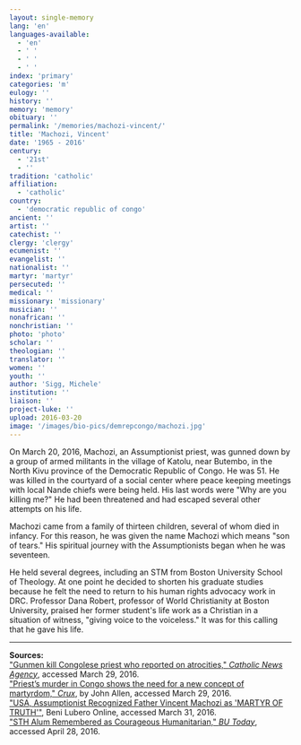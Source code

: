 ```yaml
---
layout: single-memory
lang: 'en'
languages-available:
  - 'en'
  - ' '
  - ' '
  - ' '
index: 'primary'
categories: 'm'
eulogy: ''
history: ''
memory: 'memory'
obituary: ''
permalink: '/memories/machozi-vincent/'
title: 'Machozi, Vincent'
date: '1965 - 2016'
century:
  - '21st'
  - ''                                       
tradition: 'catholic'                       
affiliation:
  - 'catholic'
country:
  - 'democratic republic of congo'
ancient: ''
artist: ''
catechist: ''
clergy: 'clergy'
ecumenist: ''
evangelist: ''
nationalist: ''
martyr: 'martyr'
persecuted: ''
medical: ''
missionary: 'missionary'
musician: ''
nonafrican: ''
nonchristian: ''
photo: 'photo'
scholar: ''
theologian: ''
translator: ''
women: ''
youth: ''
author: 'Sigg, Michele'
institution: ''
liaison: ''
project-luke: ''
upload: 2016-03-20
image: '/images/bio-pics/demrepcongo/machozi.jpg'
---
```

On March 20, 2016, Machozi, an Assumptionist priest, was gunned down by a group of armed militants in the village of Katolu, near Butembo, in the North Kivu province of the Democratic Republic of Congo. He was 51. He was killed in the courtyard of a social center where peace keeping meetings with local Nande chiefs were being held. His last words were "Why are you killing me?" He had been threatened and had escaped several other attempts on his life.  

Machozi came from a family of thirteen children, several of whom died in infancy. For this reason, he was given the name Machozi which means "son of tears." His spiritual journey with the Assumptionists began when he was seventeen.  

He held several degrees, including an STM from Boston University School of Theology. At one point he decided to shorten his graduate studies because he felt the need to return to his human rights advocacy work in DRC. Professor Dana Robert, professor of World Christianity at Boston University, praised her former student's life work as a Christian in a situation of witness, "giving voice to the voiceless." It was for this calling that he gave his life.  

***

**Sources:**  
["Gunmen kill Congolese priest who reported on atrocities," _Catholic News Agency_](http://www.catholicnewsagency.com/news/gunmen-kill-congolese-priest-who-reported-on-atrocities-24672/), accessed March 29, 2016.  
["Priest’s murder in Congo shows the need for a new concept of martyrdom," _Crux_](http://www.cruxnow.com/church/2016/03/22/priests-murder-in-congo-shows-the-need-for-a-new-concept-of-martyrdom/), by John Allen, accessed March 29, 2016.  
["USA, Assumptionist Recognized Father Vincent Machozi as 'MARTYR OF TRUTH'"](http://benilubero.com/usa-assumptionist-recognized-father-vincent-machozi-as-martyrs-of-truth/), Beni Lubero Online, accessed March 31, 2016.  
["STH Alum Remembered as Courageous Humanitarian," _BU Today_](http://www.bu.edu/today/2016/vincent-machozi-priest-and-humanitarian-remembered/), accessed April 28, 2016.
